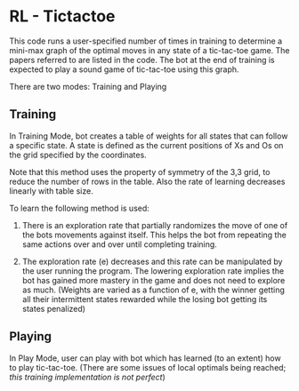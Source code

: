 # RL - Tictactoe
This code runs a user-specified number of times in training to determine a mini-max graph of the optimal moves in any state of a tic-tac-toe game. The papers referred to are listed in the code. The bot at the end of training is expected to play a sound game of tic-tac-toe using this graph.

There are two modes: Training and Playing

## Training
In Training Mode, bot creates a table of weights for all states that can follow a specific state. A state is defined as the current positions of Xs and Os on the grid specified by the coordinates. 

Note that this method uses the property of symmetry of the 3,3 grid, to reduce the number of rows in the table. Also the rate of learning decreases linearly with table size.

To learn the following method is used:
1. There is an exploration rate that partially randomizes the move of one of the bots movements against itself. This helps the bot from repeating the same actions over and over until completing training.

2. The exploration rate (e) decreases and this rate can be manipulated by the user running the program. The lowering exploration rate implies the bot has gained more mastery in the game and does not need to explore as much. (Weights are varied as a function of e, with the winner getting all their intermittent states rewarded while the losing bot getting its states penalized)

## Playing
In Play Mode, user can play with bot which has learned (to an extent) how to play tic-tac-toe. (There are some issues of local optimals being reached; *this training implementation is not perfect*)



